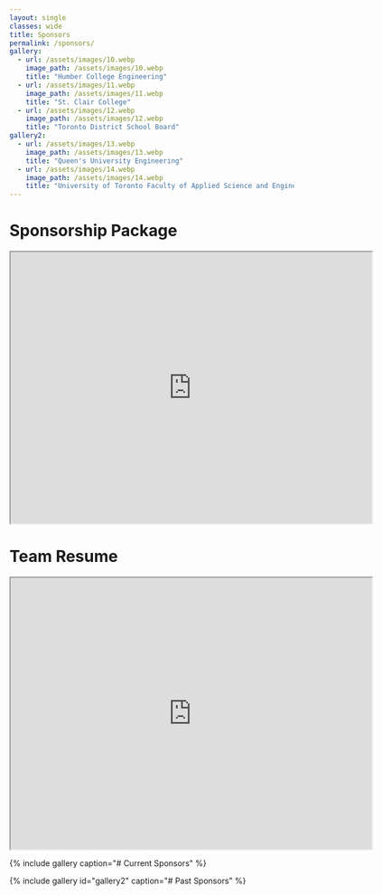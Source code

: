 ```yaml
---
layout: single
classes: wide
title: Sponsors
permalink: /sponsors/
gallery:
  - url: /assets/images/10.webp
    image_path: /assets/images/10.webp
    title: "Humber College Engineering"
  - url: /assets/images/11.webp
    image_path: /assets/images/11.webp
    title: "St. Clair College"
  - url: /assets/images/12.webp
    image_path: /assets/images/12.webp
    title: "Toronto District School Board"
gallery2:
  - url: /assets/images/13.webp
    image_path: /assets/images/13.webp
    title: "Queen's University Engineering"
  - url: /assets/images/14.webp
    image_path: /assets/images/14.webp
    title: "University of Toronto Faculty of Applied Science and Engineering"
---
```


# Sponsorship Package
<iframe src="https://drive.google.com/file/d/1Q14lgIjhE_X0HMmALUz8qVyIkgwCk3ws/preview" width="640" height="480" allow="autoplay"></iframe>

# Team Resume
<iframe src="https://drive.google.com/file/d/1ChUkdEoZY_oYDUfS_x2-u6IoaZxlwn9a/preview" width="640" height="480" allow="autoplay"></iframe>

{% include gallery caption="# Current Sponsors" %}

{% include gallery id="gallery2" caption="# Past Sponsors" %}
